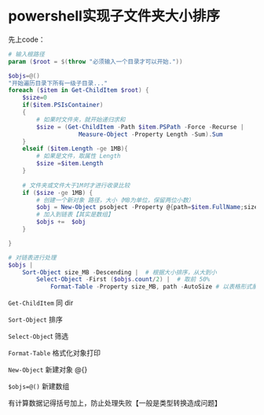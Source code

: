 # powershell实现子文件夹大小排序

先上code：

```powershell
# 输入根路径
param ($root = $(throw "必须输入一个目录才可以开始."))

$objs=@()
"开始遍历目录下所有一级子目录..."
foreach ($item in Get-ChildItem $root) {
    $size=0
    if($item.PSIsContainer)
    {
        # 如果时文件夹，就开始递归求和
        $size = (Get-ChildItem -Path $item.PSPath -Force -Recurse | 
                    Measure-Object -Property Length -Sum).Sum
    }
    elseif ($item.Length -ge 1MB){
        # 如果是文件，取属性 Length
        $size =$item.Length
    }
    
    # 文件夹或文件大于1M时才进行收录比较
    if ($size -ge 1MB) {
        # 创建一个新对象 路径，大小（MB为单位，保留两位小数）
        $obj = New-Object psobject -Property @{path=$item.FullName;size_MB=[Math]::Round($size/1MB,2)}
        # 加入到链表【其实是数组】
        $objs +=  $obj
    }

}

# 对链表进行处理
$objs | 
    Sort-Object size_MB -Descending |  # 根据大小排序，从大到小
        Select-Object -First ($objs.count/2) |  # 取前 50%
            Format-Table -Property size_MB, path -AutoSize # 以表格形式展示文件大小排序及路径
```

`Get-ChildItem` 同 dir

`Sort-Object` 排序

`Select-Objec`t 筛选

`Format-Table` 格式化对象打印

`New-Object` 新建对象 @{}

`$objs=@()` 新建数组

有计算数据记得括号加上，防止处理失败【一般是类型转换造成问题】
